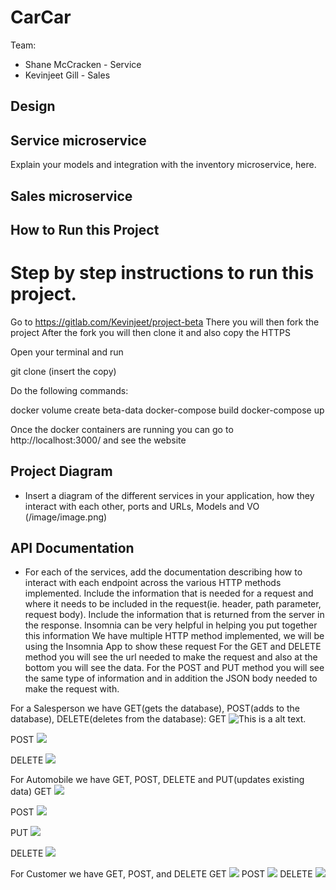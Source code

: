 # CarCar

Team:

* Shane McCracken - Service
* Kevinjeet Gill - Sales

## Design

## Service microservice

Explain your models and integration with the inventory
microservice, here.

## Sales microservice

## How to Run this Project

# Step by step instructions to run this project.
Go to https://gitlab.com/Kevinjeet/project-beta
There you will then fork the project
After the fork you will then clone it and also copy the HTTPS

Open your terminal and run

git clone (insert the copy)

Do the following commands:

docker volume create beta-data
docker-compose build
docker-compose up

Once the docker containers are running you can go to http://localhost:3000/ and see the website

## Project Diagram

- Insert a diagram of the different services in your application, how they interact with each other, ports and URLs, Models and VO
(/image/image.png)

## API Documentation

- For each of the services, add the documentation describing how to interact with each endpoint across the various HTTP methods implemented. Include the information that is needed for a request and where it needs to be included in the request(ie. header, path parameter, request body). Include the information that is returned from the server in the response. Insomnia can be very helpful in helping you put together this information
We have multiple HTTP method implemented, we will be using the Insomnia App to show these request
For the GET and DELETE method you will see the url needed to make the request and also at the bottom you will see the data.
For the POST and PUT method you will see the same type of information and in addition the JSON body needed to make the request with.

For a Salesperson we have GET(gets the database), POST(adds to the database), DELETE(deletes from the database):
GET
![This is a alt text.](/image/image.png)

POST
![](/image/image.png)

DELETE
![](/image/image.png)

For Automobile we have GET, POST, DELETE and PUT(updates existing data)
GET
![](/image/image.png)

POST
![](/image/image.png)

PUT
![](/image/image.png)

DELETE
![](/image/image.png)


For Customer we have GET, POST, and DELETE
GET
![](/image/image.png)
POST
![](/image/image.png)
DELETE
![](https://1drv.ms/i/s!Aulkzs9X--VFuBsKzKTu06Ub0UJe)

